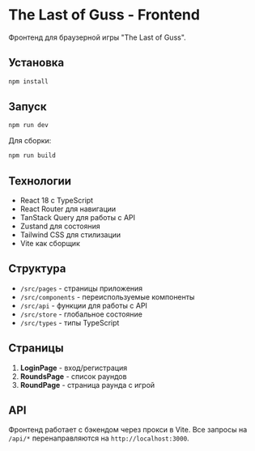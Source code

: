 # The Last of Guss - Frontend

Фронтенд для браузерной игры "The Last of Guss".

## Установка

```bash
npm install
```

## Запуск

```bash
npm run dev
```

Для сборки:
```bash
npm run build
```

## Технологии

- React 18 с TypeScript
- React Router для навигации
- TanStack Query для работы с API
- Zustand для состояния
- Tailwind CSS для стилизации
- Vite как сборщик

## Структура

- `/src/pages` - страницы приложения
- `/src/components` - переиспользуемые компоненты
- `/src/api` - функции для работы с API
- `/src/store` - глобальное состояние
- `/src/types` - типы TypeScript

## Страницы

1. **LoginPage** - вход/регистрация
2. **RoundsPage** - список раундов
3. **RoundPage** - страница раунда с игрой

## API

Фронтенд работает с бэкендом через прокси в Vite. Все запросы на `/api/*` перенаправляются на `http://localhost:3000`.
